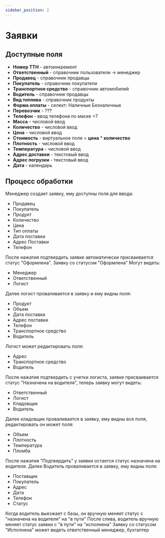 ```yaml
---
sidebar_position: 2
---
```


# Заявки

## Доступные поля

* **Номер ТТН** - автоинкремент
* **Ответственный** - справочник пользователи -> менеджер
* **Продавец** - справочник продавцы
* **Покупатель** - справочник покупатели
* **Транспортное средство** - справочник автомобилей
* **Водитель** - справочник продавцы
* **Вид топлива** - справочник продукты
* **Форма оплаты** - селект: Наличные Безналичные
* **Перевозчик** - ???
* **Телефон** - ввод телефона по маске +7
* **Масса** - числовой ввод
* **Количество** - числовой ввод
* **Цена** - числовой ввод
* **Стоимость** - виртуальное поле = **цена** * **количество**
* **Плотность** - числовой ввод
* **Температура** - числовой ввод
* **Адрес доставки** - текстовый ввод
* **Адрес погрузки** - текстовый ввод
* **Дата** - календарь


## Процесс обработки

Менеджер создает заявку, ему доступны поля для ввода:
* Продавец
* Покупатель
* Продукт
* Количество
* Цена
* Тип оплаты
* Дата поставки
* Адрес Поставки
* Телефон

После нажатия подтвердить заявке автоматически присваивается статус "Оформлена".
Заявку со статусом "Оформлена" Могут видеть:
* Менеджер
* Ответственный
* Логист

Далее логист проваливается в заявку и ему видны поля:
* Продукт 
* Объем 
* Дата поставки 
* Адрес поставки 
* Телефон 
* Транспортное средство 
* Водитель

Логист может редактировать поля:
* Адрес
* Транспортное средство
* Водитель

После нажатия подтвердить с учетки логиста, заявке присваивается статус "Назначена на водителя", теперь заявку могут видеть:
* Ответственный
* Логист
* Кладовщик
* Водитель

Далее кладовщик проваливается в заявку, ему видны все поля, редактировать он может поля:
* Объем
* Плотность
* Температура
* Пломба

После нажатия "Подтвердить" у заявки остается статус назначена на водителя.
Далее Водитель проваливается в заявку, ему видны поля: 
* Поставщик
* Покупатель
* Адрес
* Дата
* Телефон
* Статус

Когда водитель выезжает с базы, он вручную меняет статус с "назначена на водителя" на "в пути"
После слива, водитель вручную меняет статус заявки с "в пути" на "исполнена"
Заявку со статусом "Исполнена" может видеть ответственный менеджер, бухгалтер
